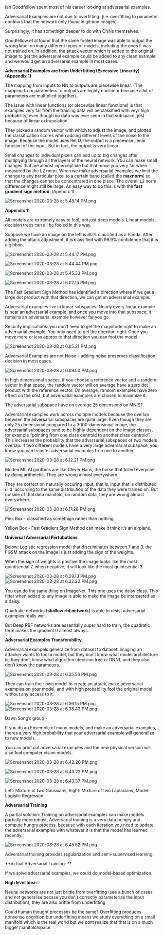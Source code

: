 Ian Goodfellow spent most of his career looking at adversarial examples.

Adversarial Examples are not due to overfitting: [i.e. overfitting to parameter contours that the network only found in gibbon images].

Surprisingly, it has somethign deeper to do with CNNs themselves.

Goodfellow et al found that the same fooled image was able to output the wrong label on many different types of models, including the ones it was not trained on. In addition, the attack vector which is added to the original image to get the adversarial example could be added to any clean example and we would get an adversarial example in most cases.

**Adversarial Examples are from Underfitting (Excessive Linearity) (Appendix 1)**

The mapping from inputs to NN to outputs are piecewise linear. (The mapping from parameters to outputs are highly nonlinear becuase a lot of parameters are multiplied together).

The issue with linear functions (or piecewise linear functions) is that examples very far from the training data will be classified with veyr high probability, even though no data was ever seen in that subspace, just because of linear extrapolation. 

They picked a random vector with which to adjust the image, and plotted the classification scores when adding different levels of the noise to the image. Because the model uses ReLU, the output is a piecewise lienar function of the input. But in fact, the output is very linear.

Small changes to individual pixels can add up to big changes after multiplying through all the layers of the neural network. You can make small changes that are almost inperceptible but that move you very far when measured by the L2 norm. When we make adversarial examples we limit the change to any particular pixel to a certain band (called the **maxnorm**) so that the changes cannot be concentrated in one place. The overall L2 norm difference might still be large. An easy way to do this is with the **fast gradient sign method**. (Apendix 1)

![Screenshot 2020-03-28 at 5.48.14 PM.png](resources/AE68467D0C2A6C82F79DB1DD95676BC4.png)

**Appendix 1:**

All models are extremely easy to fool, not just deep models. Linear models, decision trees can all be fooled in this way.

Suppose we have an image on the left is 60% classified as a Panda. After adding the attack adjustment, it is classified with 99.9% confidence that it is a gibbon.

![Screenshot 2020-03-28 at 5.44.17 PM.png](resources/9D5A95D44D29C770E1A8CFA2C58B059A.png)

![Screenshot 2020-03-28 at 5.44.44 PM.png](resources/8F6C973E657AA9A638BBC99B6D5DB7A2.png)

![Screenshot 2020-03-28 at 5.45.33 PM.png](resources/2FE92671C994E563F0E7D0D61DE01FA7.png)

![Screenshot 2020-03-28 at 6.02.15 PM.png](resources/2E63E21E02FB19704B2DD3018A525D40.png)

The Fast Gradient Sign Method has identified a direction where if we get a large dot product with that direction, we can get an adversarial example. 

Adversarial examples live in linear subspaces. Nearly every linear example is near an adversarial example, and once you move into that subspace, it remains an adversarial example however far you go.

Security implications: you don’t need to get the magnitude right to make an adversarial example: You only need to get the direciton right. Once you move more or less approx to that direction you can fool the model.

![Screenshot 2020-03-28 at 6.05.21 PM.png](resources/500ED69BC305ABB0E17D86AC4AB9ED60.png)

Adversarial Examples are not Noise - adding noise preserves classification decision in most cases.

![Screenshot 2020-03-28 at 6.09.50 PM.png](resources/1F4C160A8DE7EBEB181EBDB6BC992E72.png)

In high dimensional spaces, if you choose a reference vector and a random vector in that space, the random vector will on average have a zero dot product with the reference vector. On average, random examples have zero effect on the cost, but adversatial examples are chosen to maximize it.

The adversarial subspace have on average 25 dimensions on MNIST.

Adversarial examples work across multiple models because the overlap between the adversarial subspaces are quite large. Even though they are only 25 dimensional compared to a 3000-dimensional image, the adversarial subspaces tend to be highly dependent on the image classes, for example “pointing from one class centroid to another class centroid”. This increases the probability that the adversarial subspaces of two models overlap. If two different models have a very large adversarial subspace, you know you can transfer adversarial examples fron one to another.

![Screenshot 2020-03-28 at 6.12.21 PM.png](resources/B1B0156A1280548F9182DB041CD4D7AE.png)

Moden ML ALgorithms are like Clever Hans, the horse that folled everyone by doing arithmetic. They are wrong almost everywhere.

They are correct on naturally occuring input, that is, input that is distributed i.i.d. according to the same distribution of the data they were trained on. But outside of that data manifold, on random data, they are wrong almost everywhere. 

![Screenshot 2020-03-28 at 6.17.28 PM.png](resources/75354C686FFE7D24254DCE58B9F74209.png)

Pink Box - classified as somethign rather than nothing.

Yellow Box - Fast Gradient Sign Method can make it think it’s an airplane.

**Universal Adversarial Pertubations**

Below: Logistic regression model that discriminates between 7 and 3\. the FGSM attack on the image is just adding the sign of the weights.

When the sign of weights is positive the image looks like the most quintisential 7, when negative, it will look like the most quintisential 3.

![Screenshot 2020-03-28 at 6.29.13 PM.png](resources/C6A3F68D58EAE39D21BE4DC5AF87169C.png)![Screenshot 2020-03-28 at 6.32.32 PM.png](resources/124CE782AD79B27AE8BBDB62E8A7CB20.png)

You can do the same thing on ImageNet. This one uses the daisy class. This filter when added to any image is able to make the image be interpreted as a daisy.

Quadratic networks (**shallow rbf network**) is able to resist adversarial examples really well.

But Deep RBF networks are essentially super hard to train, the quadratic term makes the gradient 0 almost always. 

**Adversarial Examples Transferability**

Adversarial exampels generaize from dataset to dataset. Imaging an attacker wants to fool a model, but they don’t know what model architecture is, they don’t know what algorithm (decision tree or DNN), and they also don’t know the parameters.

![Screenshot 2020-03-28 at 6.35.56 PM.png](resources/F3ECE5A39B5C76C0BCA6564F2BA08A26.png)

They can train their own model to create an attack, make adversarial examples on your model, and with high probability fool the original model without any access to it. 

![Screenshot 2020-03-28 at 6.36.15 PM.png](resources/851D2BB1879B9A3D83FE76E23427D35F.png)![Screenshot 2020-03-28 at 6.38.43 PM.png](resources/3B6512B75A01403ED2C776495DD131F0.png)

Dawn Song’s group - 

If you do an Ensemble of many models, and make an adversarial examples, theres a very high probability that your adversarial example will generalize to new models.

You can print out adversarial examples and the new physical version will also fool computer vision models.

![Screenshot 2020-03-28 at 6.42.20 PM.png](resources/0956F686CCA6C4ACEA4CDE2CC80A222A.png)

![Screenshot 2020-03-28 at 6.43.22 PM.png](resources/C1292EBE60465AA741760AB51FC0BEDA.png)

![Screenshot 2020-03-28 at 6.43.37 PM.png](resources/1766BFD3DC6189893636D601B3C3FE5B.png)

Left: Mixture of two Gaussians, Right: Mixture of two Laplacians, Model: Logistic Regresson

**Adversarial Training**

A partial solution: Training on adversarial examples can make models partially more robust. Adversarial training is a very data hungry and compute hungry process, because with each iteration you need to update the adversarial examples with whatever it is that the model has learned recently.

![Screenshot 2020-03-28 at 6.45.52 PM.png](resources/A7DF6C6B24BEC02D0AA80868AEC2F514.png)

Adversarial training provides regularization and semi-supervised learning.

**Virtual Adversarial Training: **

If we solve adversarial examples, we could do model-based optimization.

**High level Idea:**

Neural networks are not just brittle from overfitting (see a bunch of cases and not generalise becase you don’t correctly parameterize the input distribution), they are also brittle from underfitting. 

Could human thought processes be the same? Overfitting produces nonsense cognition but underfitting means we study everything on a small manifold which is the real world but we dont realize that that is on a much bigger manifold/space.

